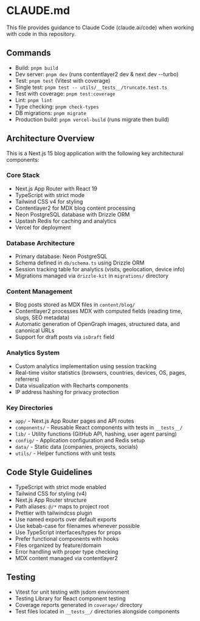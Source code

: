 # CLAUDE.md

This file provides guidance to Claude Code (claude.ai/code) when working with code in this repository.

## Commands

- Build: `pnpm build`
- Dev server: `pnpm dev` (runs contentlayer2 dev & next dev --turbo)
- Test: `pnpm test` (Vitest with coverage)
- Single test: `pnpm test -- utils/__tests__/truncate.test.ts`
- Test with coverage: `pnpm test:coverage`
- Lint: `pnpm lint`
- Type checking: `pnpm check-types`
- DB migrations: `pnpm migrate`
- Production build: `pnpm vercel-build` (runs migrate then build)

## Architecture Overview

This is a Next.js 15 blog application with the following key architectural components:

### Core Stack

- Next.js App Router with React 19
- TypeScript with strict mode
- Tailwind CSS v4 for styling
- Contentlayer2 for MDX blog content processing
- Neon PostgreSQL database with Drizzle ORM
- Upstash Redis for caching and analytics
- Vercel for deployment

### Database Architecture

- Primary database: Neon PostgreSQL
- Schema defined in `db/schema.ts` using Drizzle ORM
- Session tracking table for analytics (visits, geolocation, device info)
- Migrations managed via `drizzle-kit` in `migrations/` directory

### Content Management

- Blog posts stored as MDX files in `content/blog/`
- Contentlayer2 processes MDX with computed fields (reading time, slugs, SEO metadata)
- Automatic generation of OpenGraph images, structured data, and canonical URLs
- Support for draft posts via `isDraft` field

### Analytics System

- Custom analytics implementation using session tracking
- Real-time visitor statistics (browsers, countries, devices, OS, pages, referrers)
- Data visualization with Recharts components
- IP address hashing for privacy protection

### Key Directories

- `app/` - Next.js App Router pages and API routes
- `components/` - Reusable React components with tests in `__tests__/`
- `lib/` - Utility functions (GitHub API, hashing, user agent parsing)
- `config/` - Application configuration and Redis setup
- `data/` - Static data (companies, projects, socials)
- `utils/` - Helper functions with unit tests

## Code Style Guidelines

- TypeScript with strict mode enabled
- Tailwind CSS for styling (v4)
- Next.js App Router structure
- Path aliases: `@/*` maps to project root
- Prettier with tailwindcss plugin
- Use named exports over default exports
- Use kebab-case for filenames whenever possible
- Use TypeScript interfaces/types for props
- Prefer functional components with hooks
- Files organized by feature/domain
- Error handling with proper type checking
- MDX content managed via contentlayer2

## Testing

- Vitest for unit testing with jsdom environment
- Testing Library for React component testing
- Coverage reports generated in `coverage/` directory
- Test files located in `__tests__/` directories alongside components 